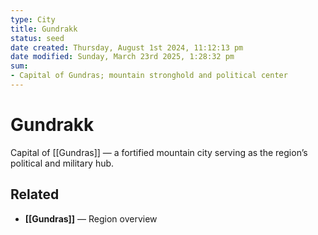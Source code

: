 ```yaml
---
type: City
title: Gundrakk
status: seed
date created: Thursday, August 1st 2024, 11:12:13 pm
date modified: Sunday, March 23rd 2025, 1:28:32 pm
sum:
- Capital of Gundras; mountain stronghold and political center
---
```


# Gundrakk

Capital of [[Gundras]] — a fortified mountain city serving as the region’s political and military hub.

## Related
- **[[Gundras]]** — Region overview
